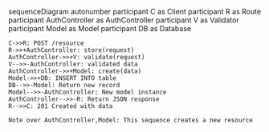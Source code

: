 sequenceDiagram
    autonumber
    participant C as Client
    participant R as Route
    participant AuthController as AuthController
    participant V as Validator
    participant Model as Model
    participant DB as Database
    
    C->>R: POST /resource
    R->>+AuthController: store(request)
    AuthController->>+V: validate(request)
    V-->>-AuthController: validated data
    AuthController->>+Model: create(data)
    Model->>+DB: INSERT INTO table
    DB-->>-Model: Return new record
    Model-->>-AuthController: New model instance
    AuthController-->>-R: Return JSON response
    R-->>C: 201 Created with data
    
    Note over AuthController,Model: This sequence creates a new resource
  